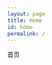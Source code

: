 ```yaml
---
layout: page
title: Home
id: home
permalink: /
---
```

<style>
  .wrapper {
    max-width: 46em;
  }
</style>

首页

<!-- 
  这片土地还没有名字的时候，第一个被它吸引而来的是异界位面的上位者。
<br>
  他觉得寂寞，便以力量感召侍从；他认为有趣，便令万物肆意生长；他感到愤怒，便执剑击败邪恶的夏希纳；他听到悲伤，便降洪水冲洗污秽。
<br>
  然后他开始思念故乡，准备离开这里。他将这片土地赐予炽天神侍中最强的双生子，有三分之一的神侍愿意跟随他们。
<br>
  “无论你们的双腿行到哪里，但凡你们双眼看见的，便是<a href="/ensof.html" class="internal-link">无限</a>。”
<br>
  上位者这样说。
<br>
  “这便是我所应允你们的永生之地。”
<br>

  <p align="right">—— <a href="/烈焰之书.html" class="internal-link">烈焰之书</a></p>
-->
